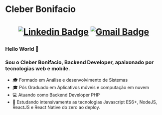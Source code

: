 # Cleber Bonifacio

<h1 align="center">

  [![Linkedin Badge](https://img.shields.io/badge/-LinkedIn-blue?style=flat-square&logo=Linkedin&logoColor=white&link=https://www.linkedin.com/in/cleberbonifacio/)](https://www.linkedin.com/in/cleberbonifacio/)
  [![Gmail Badge](https://img.shields.io/badge/-Gmail-c14438?style=flat-square&logo=Gmail&logoColor=white&link=mailto:bonifaciocleber@gmail.com)](mailto:bonifaciocleber@gmail.com)

</h1>

### Hello World 👋


### Sou o Cleber Bonifacio, Backend Developer, apaixonado por tecnologias web e mobile.

- 🎓 Formado em Análise e desenvolvimento de Sistemas
- 🎓 Pós Graduado em Aplicativos móveis e computação em nuvem
- 💻 Atuando como Backend Developer PHP
- 📝 Estudando intensivamente as tecnologias Javascript ES6+, NodeJS, ReactJS e React Native do zero ao deploy.



